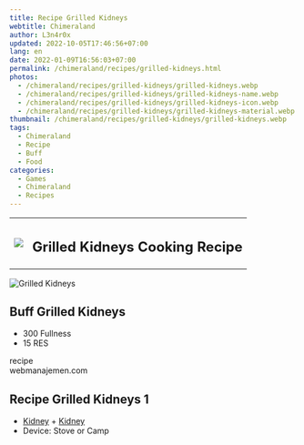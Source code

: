```yaml
---
title: Recipe Grilled Kidneys
webtitle: Chimeraland
author: L3n4r0x
updated: 2022-10-05T17:46:56+07:00
lang: en
date: 2022-01-09T16:56:03+07:00
permalink: /chimeraland/recipes/grilled-kidneys.html
photos:
  - /chimeraland/recipes/grilled-kidneys/grilled-kidneys.webp
  - /chimeraland/recipes/grilled-kidneys/grilled-kidneys-name.webp
  - /chimeraland/recipes/grilled-kidneys/grilled-kidneys-icon.webp
  - /chimeraland/recipes/grilled-kidneys/grilled-kidneys-material.webp
thumbnail: /chimeraland/recipes/grilled-kidneys/grilled-kidneys.webp
tags:
  - Chimeraland
  - Recipe
  - Buff
  - Food
categories:
  - Games
  - Chimeraland
  - Recipes
---
```


<section id="bootstrap-wrapper">
  <link
    rel="stylesheet"
    href="https://cdn.statically.io/gh/dimaslanjaka/Web-Manajemen/40ac3225/css/bootstrap-4.5-wrapper.css"
  />
  <div class="row mb-2">
    <div class="col-md-12 mb-2">
      <table class="table" id="post-info">
        <tbody>
          <tr>
            <td>
              <img
                class="d-inline-block me-2"
                src="/chimeraland/recipes/grilled-kidneys/grilled-kidneys-icon.webp"
                width="auto"
                height="auto"
              />
            </td>
            <td><h1 class="fs-5">Grilled Kidneys Cooking Recipe</h1></td>
          </tr>
        </tbody>
      </table>
    </div>
  </div>
  <div class="card mb-2">
    <div class="row g-0">
      <div class="col-sm-4 position-relative mb-2">
        <img
          src="/chimeraland/recipes/grilled-kidneys/grilled-kidneys-material.webp"
          class="card-img fit-cover w-100 h-100"
          alt="Grilled Kidneys"
          data-fancybox="true"
        />
      </div>
      <div class="col-sm-8 mb-2">
        <div class="card-body">
          <h2 class="card-title fs-5">Buff Grilled Kidneys</h2>
          <div class="card-text">
            <ul>
              <li>300 Fullness</li>
              <li>15 RES</li>
            </ul>
          </div>
          <span class="badge rounded-pill bg-dark">recipe</span>
        </div>
        <div class="card-footer text-end text-muted">webmanajemen.com</div>
      </div>
    </div>
  </div>
  <div class="row mb-2">
    <div class="col-12 col-lg-6 recipe-item mb-2">
      <div class="card">
        <div class="card-body">
          <h2 class="card-title fs-5">Recipe Grilled Kidneys 1</h2>
          <div class="card-text">
            <ul>
              <li>
                <a
                  class="text-decoration-none"
                  href="/chimeraland/materials/kidney.html"
                  >Kidney</a
                ><span> + </span
                ><a
                  class="text-decoration-none"
                  href="/chimeraland/materials/kidney.html"
                  >Kidney</a
                >
              </li>
              <li>Device: Stove or Camp</li>
            </ul>
          </div>
        </div>
      </div>
    </div>
  </div>
</section>
